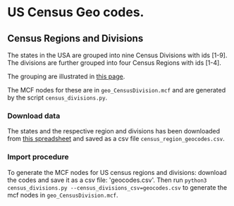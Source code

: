 # US Census Geo codes.

## Census Regions and Divisions
The states in the USA are grouped into nine Census Divisions with ids [1-9].
The divisions are further grouped into four Census Regions with ids [1-4].

The grouping are illustrated in [this
page](https://www2.census.gov/geo/pdfs/maps-data/maps/reference/us_regdiv.pdf).

The MCF nodes for these are in `geo_CensusDivision.mcf` and are generated by
the script `census_divisions.py`.

### Download data

The states and the respective region and divisions has been downloaded from [this
spreadsheet](https://www2.census.gov/programs-surveys/popest/geographies/2018/state-geocodes-v2018.xlsx) and saved as a csv file `census_region_geocodes.csv`.

### Import procedure

To generate the MCF nodes for US census regions and divisions:
download the codes and save it as a csv file: 'geocodes.csv'.
Then run `python3 census_divisions.py --census_divisions_csv=geocodes.csv`
to generate the mcf nodes in `geo_CensusDivision.mcf`.
